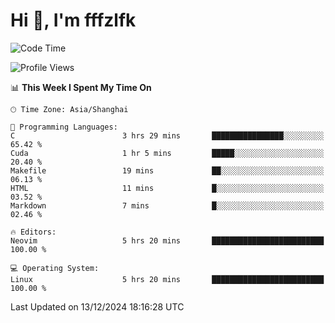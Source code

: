# Hi 👋, I'm fffzlfk

<!--START_SECTION:waka-->
![Code Time](http://img.shields.io/badge/Code%20Time-992%20hrs%2010%20mins-blue)

![Profile Views](http://img.shields.io/badge/Profile%20Views-0-blue)

📊 **This Week I Spent My Time On** 

```text
🕑︎ Time Zone: Asia/Shanghai

💬 Programming Languages: 
C                        3 hrs 29 mins       ████████████████░░░░░░░░░   65.42 % 
Cuda                     1 hr 5 mins         █████░░░░░░░░░░░░░░░░░░░░   20.40 % 
Makefile                 19 mins             ██░░░░░░░░░░░░░░░░░░░░░░░   06.13 % 
HTML                     11 mins             █░░░░░░░░░░░░░░░░░░░░░░░░   03.52 % 
Markdown                 7 mins              █░░░░░░░░░░░░░░░░░░░░░░░░   02.46 % 

🔥 Editors: 
Neovim                   5 hrs 20 mins       █████████████████████████   100.00 % 

💻 Operating System: 
Linux                    5 hrs 20 mins       █████████████████████████   100.00 % 
```


 Last Updated on 13/12/2024 18:16:28 UTC
<!--END_SECTION:waka-->
